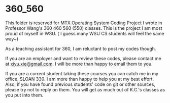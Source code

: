 # 360_560

This folder is reserved for MTX Operating System Coding Project I wrote in Professor Wang's 360 460 560 (550) classes. 
This is the project I am most proud of myself in WSU. ( I guess many WSU CS students will feel the same way~) 

As a teaching assistant for 360, I am reluctant to post my codes though. 

If you are an employer and want to review these codes, please contact me at xiyu.xie@gmail.com. 
I will be more than happy to email them to you. 

If you are a current student taking these courses you can catch me in my office, SLOAN 330.
I am more than happy to help you at my best effort.
Also, if you have found previous students' code on git or other sources, please try not to reply on them.
You will get as much out of K.C.'s classes as you put into them.


